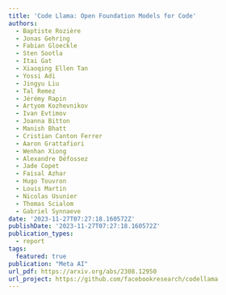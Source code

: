 ```yaml
---
title: 'Code Llama: Open Foundation Models for Code'
authors:
  - Baptiste Rozière
  - Jonas Gehring
  - Fabian Gloeckle
  - Sten Sootla
  - Itai Gat
  - Xiaoqing Ellen Tan
  - Yossi Adi
  - Jingyu Liu
  - Tal Remez
  - Jérémy Rapin
  - Artyom Kozhevnikov
  - Ivan Evtimov
  - Joanna Bitton
  - Manish Bhatt
  - Cristian Canton Ferrer
  - Aaron Grattafiori
  - Wenhan Xiong
  - Alexandre Défossez
  - Jade Copet
  - Faisal Azhar
  - Hugo Touvron
  - Louis Martin
  - Nicolas Usunier
  - Thomas Scialom
  - Gabriel Synnaeve
date: '2023-11-27T07:27:18.160572Z'
publishDate: '2023-11-27T07:27:18.160572Z'
publication_types:
  - report
tags:
  featured: true
publication: "Meta AI"
url_pdf: https://arxiv.org/abs/2308.12950
url_project: https://github.com/facebookresearch/codellama
---
```

